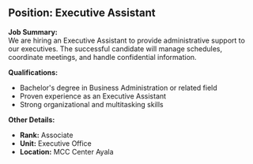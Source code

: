 ## **Position: Executive Assistant**

**Job Summary:**  
We are hiring an Executive Assistant to provide administrative support to our executives. The successful candidate will manage schedules, coordinate meetings, and handle confidential information.

**Qualifications:**  
- Bachelor's degree in Business Administration or related field
- Proven experience as an Executive Assistant
- Strong organizational and multitasking skills

**Other Details:**
- **Rank:** Associate
- **Unit:** Executive Office
- **Location:** MCC Center Ayala